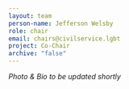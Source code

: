 ```yaml
---
layout: team
person-name: Jefferson Welsby
role: chair
email: chairs@civilservice.lgbt
project: Co-Chair
archive: "false"
---
```

*P﻿hoto & Bio to be updated shortly*
